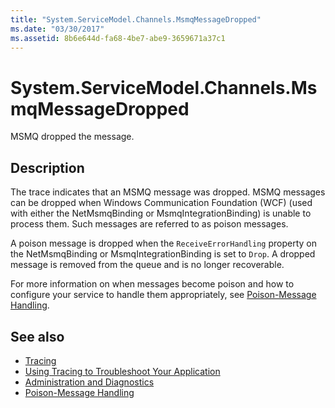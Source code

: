 ```yaml
---
title: "System.ServiceModel.Channels.MsmqMessageDropped"
ms.date: "03/30/2017"
ms.assetid: 8b6e644d-fa68-4be7-abe9-3659671a37c1
---
```

# System.ServiceModel.Channels.MsmqMessageDropped
MSMQ dropped the message.  
  
## Description  
 The trace indicates that an MSMQ message was dropped. MSMQ messages can be dropped when Windows Communication Foundation (WCF) (used with either the NetMsmqBinding or MsmqIntegrationBinding) is unable to process them. Such messages are referred to as poison messages.  
  
 A poison message is dropped when the `ReceiveErrorHandling` property on the NetMsmqBinding or MsmqIntegrationBinding is set to `Drop`. A dropped message is removed from the queue and is no longer recoverable.  
  
 For more information on when messages become poison and how to configure your service to handle them appropriately, see [Poison-Message Handling](../../feature-details/poison-message-handling.md).  
  
## See also

- [Tracing](index.md)
- [Using Tracing to Troubleshoot Your Application](using-tracing-to-troubleshoot-your-application.md)
- [Administration and Diagnostics](../index.md)
- [Poison-Message Handling](../../feature-details/poison-message-handling.md)
